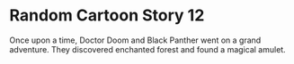 # Random Cartoon Story 12

Once upon a time, Doctor Doom and Black Panther went on a grand adventure. They discovered enchanted forest and found a magical amulet.